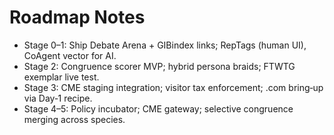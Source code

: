 # Roadmap Notes
- Stage 0–1: Ship Debate Arena + GIBindex links; RepTags (human UI), CoAgent vector for AI.
- Stage 2: Congruence scorer MVP; hybrid persona braids; FTWTG exemplar live test.
- Stage 3: CME staging integration; visitor tax enforcement; .com bring‑up via Day‑1 recipe.
- Stage 4–5: Policy incubator; CME gateway; selective congruence merging across species.
